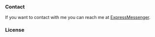 
### Contact

If you want to contact with me you can reach me at [ExpressMessenger](https://isa9.xyz/projects/ExpressMessenger/app).

### License

